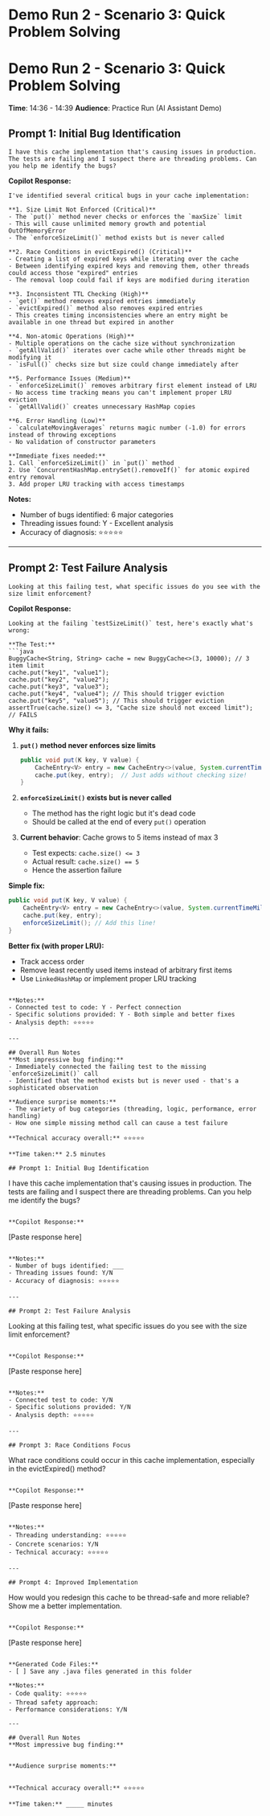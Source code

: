 # Demo Run 2 - Scenario 3: Quick Problem Solving

# Demo Run 2 - Scenario 3: Quick Problem Solving

**Time**: 14:36 - 14:39
**Audience**: Practice Run (AI Assistant Demo)

## Prompt 1: Initial Bug Identification
```
I have this cache implementation that's causing issues in production. The tests are failing and I suspect there are threading problems. Can you help me identify the bugs?
```

**Copilot Response:**
```
I've identified several critical bugs in your cache implementation:

**1. Size Limit Not Enforced (Critical)**
- The `put()` method never checks or enforces the `maxSize` limit
- This will cause unlimited memory growth and potential OutOfMemoryError
- The `enforceSizeLimit()` method exists but is never called

**2. Race Conditions in evictExpired() (Critical)**
- Creating a list of expired keys while iterating over the cache
- Between identifying expired keys and removing them, other threads could access those "expired" entries
- The removal loop could fail if keys are modified during iteration

**3. Inconsistent TTL Checking (High)**
- `get()` method removes expired entries immediately
- `evictExpired()` method also removes expired entries
- This creates timing inconsistencies where an entry might be available in one thread but expired in another

**4. Non-atomic Operations (High)**
- Multiple operations on the cache size without synchronization
- `getAllValid()` iterates over cache while other threads might be modifying it
- `isFull()` checks size but size could change immediately after

**5. Performance Issues (Medium)**
- `enforceSizeLimit()` removes arbitrary first element instead of LRU
- No access time tracking means you can't implement proper LRU eviction
- `getAllValid()` creates unnecessary HashMap copies

**6. Error Handling (Low)**
- `calculateMovingAverages` returns magic number (-1.0) for errors instead of throwing exceptions
- No validation of constructor parameters

**Immediate fixes needed:**
1. Call `enforceSizeLimit()` in `put()` method
2. Use `ConcurrentHashMap.entrySet().removeIf()` for atomic expired entry removal
3. Add proper LRU tracking with access timestamps
```

**Notes:**
- Number of bugs identified: 6 major categories
- Threading issues found: Y - Excellent analysis
- Accuracy of diagnosis: ⭐⭐⭐⭐⭐

---

## Prompt 2: Test Failure Analysis
```
Looking at this failing test, what specific issues do you see with the size limit enforcement?
```

**Copilot Response:**
```
Looking at the failing `testSizeLimit()` test, here's exactly what's wrong:

**The Test:**
```java
BuggyCache<String, String> cache = new BuggyCache<>(3, 10000); // 3 item limit
cache.put("key1", "value1");
cache.put("key2", "value2");
cache.put("key3", "value3");
cache.put("key4", "value4"); // This should trigger eviction
cache.put("key5", "value5"); // This should trigger eviction
assertTrue(cache.size() <= 3, "Cache size should not exceed limit"); // FAILS
```

**Why it fails:**
1. **`put()` method never enforces size limits**
   ```java
   public void put(K key, V value) {
       CacheEntry<V> entry = new CacheEntry<>(value, System.currentTimeMillis());
       cache.put(key, entry);  // Just adds without checking size!
   }
   ```

2. **`enforceSizeLimit()` exists but is never called**
   - The method has the right logic but it's dead code
   - Should be called at the end of every `put()` operation

3. **Current behavior**: Cache grows to 5 items instead of max 3
   - Test expects: `cache.size() <= 3` 
   - Actual result: `cache.size() == 5`
   - Hence the assertion failure

**Simple fix:**
```java
public void put(K key, V value) {
    CacheEntry<V> entry = new CacheEntry<>(value, System.currentTimeMillis());
    cache.put(key, entry);
    enforceSizeLimit(); // Add this line!
}
```

**Better fix (with proper LRU):**
- Track access order
- Remove least recently used items instead of arbitrary first items
- Use `LinkedHashMap` or implement proper LRU tracking
```

**Notes:**
- Connected test to code: Y - Perfect connection
- Specific solutions provided: Y - Both simple and better fixes
- Analysis depth: ⭐⭐⭐⭐⭐

---

## Overall Run Notes
**Most impressive bug finding:**
- Immediately connected the failing test to the missing `enforceSizeLimit()` call
- Identified that the method exists but is never used - that's a sophisticated observation

**Audience surprise moments:**
- The variety of bug categories (threading, logic, performance, error handling)
- How one simple missing method call can cause a test failure

**Technical accuracy overall:** ⭐⭐⭐⭐⭐

**Time taken:** 2.5 minutes

## Prompt 1: Initial Bug Identification
```
I have this cache implementation that's causing issues in production. The tests are failing and I suspect there are threading problems. Can you help me identify the bugs?
```

**Copilot Response:**
```
[Paste response here]
```

**Notes:**
- Number of bugs identified: ___
- Threading issues found: Y/N
- Accuracy of diagnosis: ⭐⭐⭐⭐⭐

---

## Prompt 2: Test Failure Analysis
```
Looking at this failing test, what specific issues do you see with the size limit enforcement?
```

**Copilot Response:**
```
[Paste response here]
```

**Notes:**
- Connected test to code: Y/N
- Specific solutions provided: Y/N
- Analysis depth: ⭐⭐⭐⭐⭐

---

## Prompt 3: Race Conditions Focus
```
What race conditions could occur in this cache implementation, especially in the evictExpired() method?
```

**Copilot Response:**
```
[Paste response here]
```

**Notes:**
- Threading understanding: ⭐⭐⭐⭐⭐
- Concrete scenarios: Y/N
- Technical accuracy: ⭐⭐⭐⭐⭐

---

## Prompt 4: Improved Implementation
```
How would you redesign this cache to be thread-safe and more reliable? Show me a better implementation.
```

**Copilot Response:**
```
[Paste response here]
```

**Generated Code Files:**
- [ ] Save any .java files generated in this folder

**Notes:**
- Code quality: ⭐⭐⭐⭐⭐
- Thread safety approach: 
- Performance considerations: Y/N

---

## Overall Run Notes
**Most impressive bug finding:**


**Audience surprise moments:**


**Technical accuracy overall:** ⭐⭐⭐⭐⭐

**Time taken:** _____ minutes
